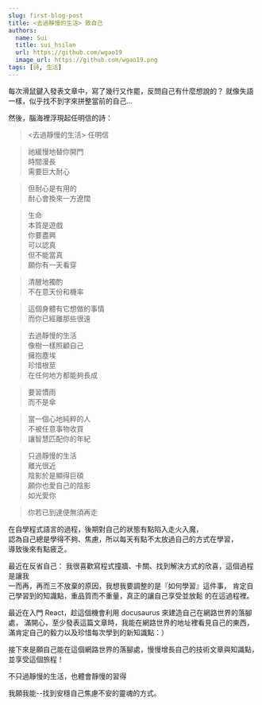 ```yaml
---
slug: first-blog-post
title: <去過靜慢的生活> 致自己
authors:
  name: Sui
  title: sui_hsilan
  url: https://github.com/wgao19
  image_url: https://github.com/wgao19.png
tags: [詩, 生活]
---
```


每次滑鼠鍵入發表文章中，寫了幾行又作罷，反問自己有什麼想說的？
就像失語一樣，似乎找不到字來拼整當前的自己...

然後，腦海裡浮現起任明信的詩：

> <去過靜慢的生活> 任明信

> 祂緩慢地替你開門  
> 時間漫長  
> 需要巨大耐心

> 但耐心是有用的  
> 耐心會換來一方遼闊

> 生命  
> 本質是遊戲  
> 你要盡興  
> 可以認真  
> 但不能當真  
> 願你有一天看穿

> 清醒地獨酌  
> 不在意天份和機率

> 這個身體有它想做的事情  
> 而你已經離那些很遠

> 去過靜慢的生活  
> 像樹一樣照顧自己  
> 擁抱塵埃  
> 珍惜根莖  
> 在任何地方都能夠長成

> 要習慣雨  
> 而不是傘

> 當一個心地純粹的人  
> 不被任意事物收買  
> 讓智慧匹配你的年紀

> 只過靜慢的生活  
> 離光很近  
> 陰影於是顯得巨碩  
> 願你也愛自己的陰影  
> 如光愛你

> 你若已到達便無須再走

在自學程式語言的過程，後期對自己的狀態有點陷入走火入魔，  
認為自己總是學得不夠、焦慮，所以每天有點不太放過自己的方式在學習，  
導致後來有點疲乏。

最近在反省自己：
我很喜歡寫程式撞牆、卡關、找到解決方式的欣喜，這個過程是讓我  
一而再，再而三不放棄的原因，我想我要調整的是『如何學習』這件事，
肯定自己學習到的知識點，重品質而不重量，真正的讓自己享受並放鬆
的在這過程裡。

最近在入門 React，趁這個機會利用 docusaurus 來建造自己在網路世界的落腳處，
滿開心，至少發表這篇文章時，我能在網路世界的地址裡看見自己的東西，
滿肯定自己的毅力以及珍惜每次學到的新知識點：）

接下來是願自己能在這個網路世界的落腳處，慢慢增長自己的技術文章與知識點，
並享受這個旅程！

不只過靜慢的生活，也體會靜慢的習得

我願我能--找到安穩自己焦慮不安的靈魂的方式。
